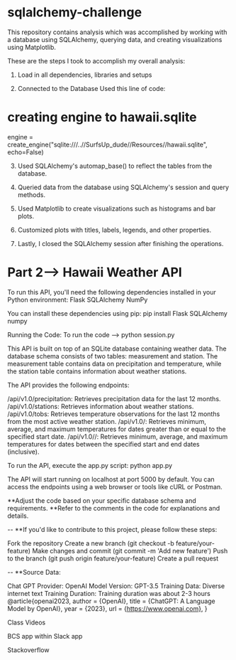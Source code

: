 # sqlalchemy-challenge

This repository contains analysis which was accomplished by working with a 
database using SQLAlchemy, querying data, and creating visualizations using 
Matplotlib.

These are the steps I took to accomplish my overall analysis:

1. Load in all dependencies, libraries and setups

2. Connected to the Database
Used this line of code: 
# creating engine to hawaii.sqlite
engine = create_engine("sqlite:///..//SurfsUp_dude//Resources//hawaii.sqlite", echo=False)

3. Used SQLAlchemy's automap_base() to reflect the tables from the database.

4. Queried data from the database using SQLAlchemy's session and query methods.

5. Used Matplotlib to create visualizations such as histograms and bar plots.

6. Customized plots with titles, labels, legends, and other properties.

7. Lastly, I closed the SQLAlchemy session after finishing the operations.

# Part 2--> Hawaii Weather API

To run this API, you'll need the following dependencies installed in your Python environment:
Flask
SQLAlchemy
NumPy

You can install these dependencies using pip:
pip install Flask SQLAlchemy numpy

Running the Code:
To run the code --> python session.py

This API is built on top of an SQLite database containing weather data. The database schema consists of two tables: measurement and station. The measurement table contains data on precipitation and temperature, while the station table contains information about weather stations.

The API provides the following endpoints:

/api/v1.0/precipitation: Retrieves precipitation data for the last 12 months.
/api/v1.0/stations: Retrieves information about weather stations.
/api/v1.0/tobs: Retrieves temperature observations for the last 12 months from the most active weather station.
/api/v1.0/<start>: Retrieves minimum, average, and maximum temperatures for dates greater than or equal to the specified start date.
/api/v1.0/<start>/<end>: Retrieves minimum, average, and maximum temperatures for dates between the specified start and end dates (inclusive).

To run the API, execute the app.py script:
python app.py

The API will start running on localhost at port 5000 by default. 
You can access the endpoints using a web browser or tools like cURL or Postman.

**Adjust the code based on your specific database schema and requirements.
**Refer to the comments in the code for explanations and details.

--
**If you'd like to contribute to this project, please follow these steps:

Fork the repository
Create a new branch (git checkout -b feature/your-feature)
Make changes and commit (git commit -m 'Add new feature')
Push to the branch (git push origin feature/your-feature)
Create a pull request

--
**Source Data: 

Chat GPT Provider: OpenAI Model Version: GPT-3.5 Training Data: Diverse internet text Training Duration: Training duration was about 2-3 hours @article{openai2023, author = {OpenAI}, title = {ChatGPT: A Language Model by OpenAI}, year = {2023}, url = {https://www.openai.com}, }

Class Videos

BCS app within Slack app

Stackoverflow
